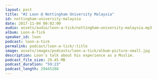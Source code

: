 ```yaml
---
layout: post
title: "#2 Loon @ Nottingham University Malaysia"
id: nottingham-university-malaysia
date: 2017-11-04 00:02:00
audio: assets/audio/loon-a-tick/nottingham-university-malaysia.mp3
album: Loon-A-Tick
speaker_id: loon
podcast: loon-a-tick
permalink: podcast/loon-a-tick/:title
image: assets/images/podcasts/loon-a-tick/album-picture-small.jpg
description: Loon's talk about his experience as a Muslim.
podcast_file_size: 29.45 MB
podcast_duration: "59:23"
podcast_length: 29445288
---
```

